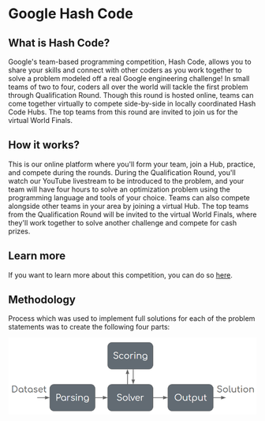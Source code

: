 # Google Hash Code

## What is Hash Code?

Google's team-based programming competition, Hash Code, allows you to share your skills and connect with other coders as you work together to solve a problem modeled off a real Google engineering challenge! In small teams of two to four, coders all over the world will tackle the first problem through Qualification Round. Though this round is hosted online, teams can come together virtually to compete side-by-side in locally coordinated Hash Code Hubs. The top teams from this round are invited to join us for the virtual World Finals.

## How it works?

This is our online platform where you'll form your team, join a Hub, practice, and compete during the rounds. During the Qualification Round, you'll watch our YouTube livestream to be introduced to the problem, and your team will have four hours to solve an optimization problem using the programming language and tools of your choice. Teams can also compete alongside other teams in your area by joining a virtual Hub. The top teams from the Qualification Round will be invited to the virtual World Finals, where they'll work together to solve another challenge and compete for cash prizes.

## Learn more

If you want to learn more about this competition, you can do so [here](https://codingcompetitions.withgoogle.com/hashcode).

## Methodology

Process which was used to implement full solutions for each of the problem statements was to create the following four parts:

![Methodology diagram](https://github.com/mateobaricevic/hash-code/blob/main/images/process.png?raw=true)
